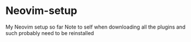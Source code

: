 # Neovim-setup
My Neovim setup so far
Note to self when downloading all the plugins and such probably need to be reinstalled
